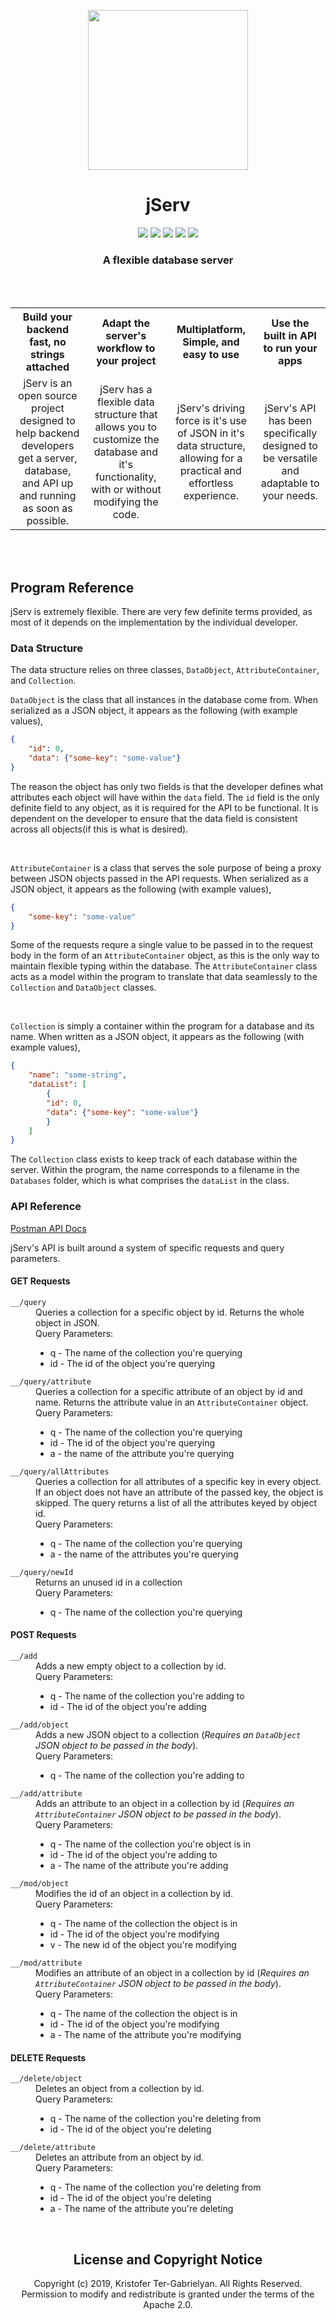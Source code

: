 <p align="center">
    <img src="Media/icon.png" width="256px" height="256px">
</p>

<h1 align="center">
    jServ
</h1>

<p align="center">
    <img src="https://img.shields.io/badge/license-Apache%202.0-green?style=flat-square">
    <img src="https://img.shields.io/github/manifest-json/v/kketg/jServ?style=flat-square">
    <img src="https://img.shields.io/badge/Build-Functional-orange?style=flat-square">
    <img src="https://img.shields.io/badge/Platforms-Linux-brightgreen?style=flat-square">
    <a href="https://documenter.getpostman.com/view/11039353/Szf82TeK">
        <img src="https://img.shields.io/badge/Postman-API_Ready-orange?style=flat-square&logo=postman">
    </a>
</p>


<h3 align="center">
    A flexible database server
</h3>
<br><br>
<table border="0">
    <tr>
        <th align="center">
            Build your backend fast, no strings attached
        </th> 
        <th align="center">
            Adapt the server's workflow to your project
        </th>
        <th align="center">
            Multiplatform, Simple, and easy to use
        </th>
        <th align="center">
            Use the built in API to run your apps
        </th>  
    </tr>
    <tr>
        <td align="center">
            jServ is an open source project designed to help backend developers get a server, database, and API up and running as soon as possible.<br>
        </td>
        <td align="center">
            jServ has a flexible data structure that allows you to customize the database and it's functionality, with or without modifying the code.<br>
        </td>
        <td align="center">
            jServ's driving force is it's use of JSON in it's data structure, allowing for a practical and effortless experience.<br>
        </td>
        <td align="center">
            jServ's API has been specifically designed to be versatile and adaptable to your needs.<br>
        </td>
    </tr>
</table>
<br><br>

<h2>Program Reference</h2>


jServ is extremely flexible. There are very few definite terms provided, as most of it depends on the implementation by the individual developer.


<h3>Data Structure</h3>


The data structure relies on three classes, `DataObject`, `AttributeContainer`, and `Collection`. 
 

`DataObject` is the class that all instances in the database come from. When serialized as a JSON object, it appears as the following (with example values),
```json
{
    "id": 0,
    "data": {"some-key": "some-value"}
}
```

The reason the object has only two fields is that the developer defines what attributes each object will have within the `data` field. The `id` field is the only definite field to any object, as it is required for the API to be functional. It is dependent on the developer to ensure that the data field is consistent across all objects(if this is what is desired).
 
<br>

`AttributeContainer` is a class that serves the sole purpose of being a proxy between JSON objects passed in the API requests. When serialized as a JSON object, it appears as the following (with example values),
```json
{
    "some-key": "some-value"
}
```

Some of the requests requre a single value to be passed in to the request body in the form of an `AttributeContainer` object, as this is the only way to maintain flexible typing within the database. The `AttributeContainer` class acts as a model within the program to translate that data seamlessly to the `Collection` and `DataObject` classes.
 
<br>

`Collection` is simply a container within the program for a database and its name. When written as a JSON object, it appears as the following (with example values),

```json
{
    "name": "some-string",
    "dataList": [
        {
        "id": 0,
        "data": {"some-key": "some-value"}
        }
    ]
}
```

The `Collection` class exists to keep track of each database within the server. Within the program, the name corresponds to a filename in the `Databases` folder, which is what comprises the `dataList` in the class.


<h3>API Reference</h3>
<a href="https://documenter.getpostman.com/view/11039353/Szf82TeK">
    Postman API Docs
</a>

jServ's API is built around a system of specific requests and query parameters.


<h4>GET Requests</h4>
 
<dl>
    <dt><code>__/query</code></dt>
    <dd>
    Queries a collection for a specific object by id. Returns the whole object in JSON.
    <br>
    Query Parameters:
        <ul>
            <li>q - The name of the collection you're querying</li>
            <li>id - The id of the object you're querying</li>
        </ul>
    </dd>
</dl>
<dl>
    <dt><code>__/query/attribute</code></dt>
    <dd>
    Queries a collection for a specific attribute of an object by id and name. Returns the attribute value in an <code>AttributeContainer</code> object.
    <br>
    Query Parameters:
        <ul>
            <li>q - The name of the collection you're querying</li>
            <li>id - The id of the object you're querying</li>
            <li>a - the name of the attribute you're querying</li>
        </ul>
    </dd>
</dl>
<dl>
    <dt><code>__/query/allAttributes</code></dt>
    <dd>
    Queries a collection for all attributes of a specific key in every object. If an object does not have an attribute of the passed key, the object is skipped. The query returns a list of all the attributes keyed by object id.
    <br>
    Query Parameters:
        <ul>
            <li>q - The name of the collection you're querying</li>
            <li>a - the name of the attributes you're querying</li>
        </ul>
    </dd>
</dl>
<dl>
    <dt><code>__/query/newId</code></dt>
    <dd>
    Returns an unused id in a collection
    <br>
    Query Parameters:
        <ul>
            <li>q - The name of the collection you're querying</li>
        </ul>
    </dd>
</dl>
 
<h4>POST Requests</h4>

<dl>
    <dt><code>__/add</code></dt>
    <dd>
    Adds a new empty object to a collection by id.
    <br>
    Query Parameters:
        <ul>
            <li>q - The name of the collection you're adding to</li>
            <li>id - The id of the object you're adding</li>
        </ul>
    </dd>
</dl>
<dl>
    <dt><code>__/add/object</code></dt>
    <dd>
        Adds a new JSON object to a collection (<em>Requires an <code>DataObject</code> JSON object to be passed in the body</em>).
    <br>
    Query Parameters:
        <ul>
            <li>q - The name of the collection you're adding to</li>
        </ul>
    </dd>
</dl>
<dl>
    <dt><code>__/add/attribute</code></dt>
    <dd>
    Adds an attribute to an object in a collection by id (<em>Requires an <code>AttributeContainer</code> JSON object to be passed in the body</em>).
    <br>
    Query Parameters:
        <ul>
            <li>q - The name of the collection you're object is in</li>
            <li>id - The id of the object you're adding to</li>
            <li>a - The name of the attribute you're adding</li>
        </ul>
    </dd>
</dl>
<dl>
    <dt><code>__/mod/object</code></dt>
    <dd>
    Modifies the id of an object in a collection by id.
    <br>
    Query Parameters:
        <ul>
            <li>q - The name of the collection the object is in</li>
            <li>id - The id of the object you're modifying</li>
            <li>v - The new id of the object you're modifying</li>
        </ul>
    </dd>
</dl>
<dl>
    <dt><code>__/mod/attribute</code></dt>
    <dd>
    Modifies an attribute of an object in a collection by id (<em>Requires an <code>AttributeContainer</code> JSON object to be passed in the body</em>).
    <br>
    Query Parameters:
        <ul>
            <li>q - The name of the collection the object is in</li>
            <li>id - The id of the object you're modifying</li>
            <li>a - The name of the attribute you're modifying</li>
        </ul>
    </dd>
</dl>

<h4>DELETE Requests</h4>

<dl>
    <dt><code>__/delete/object</code></dt>
    <dd>
    Deletes an object from a collection by id.
    <br>
    Query Parameters:
        <ul>
            <li>q - The name of the collection you're deleting from</li>
            <li>id - The id of the object you're deleting</li>
        </ul>
    </dd>
</dl>
<dl>
    <dt><code>__/delete/attribute</code></dt>
    <dd>
        Deletes an attribute from an object by id.
    <br>
    Query Parameters:
        <ul>
            <li>q - The name of the collection you're deleting from</li>
            <li>id - The id of the object you're deleting</li>
            <li>a - The name of the attribute you're deleting</li>
        </ul>
    </dd>
</dl>
<br>
<h2 align="center">License and Copyright Notice</h2>
<p align="center">
    Copyright (c) 2019, Kristofer Ter-Gabrielyan. All Rights Reserved. 
    Permission to modify and redistribute is granted under the terms of the Apache 2.0.
</p>
